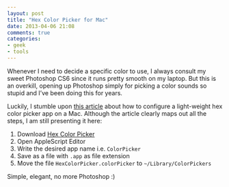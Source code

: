 ```yaml
---
layout: post
title: "Hex Color Picker for Mac"
date: 2013-04-06 21:08
comments: true
categories:
- geek
- tools
---
```

Whenever I need to decide a specific color to use, I always consult my sweet Photoshop CS6 since it runs pretty smooth on my laptop. But this is an overkill, opening up Photoshop simply for picking a color sounds so stupid and I’ve been doing this for years.

Luckily, I stumble upon [this article](http://yuji.wordpress.com/2010/08/01/mac-adding-hex-color-picker-to-color-picker/) about how to configure a light-weight hex color picker app on a Mac. Although the article clearly maps out all the steps, I am still presenting it here:

1. Download [Hex Color Picker](http://wafflesoftware.net/hexpicker/)
2. Open AppleScript Editor
3. Write the desired app name i.e. `ColorPicker`
4. Save as a file with `.app` as file extension
5. Move the file `HexColorPicker.colorPicker` to `~/Library/ColorPickers`

Simple, elegant, no more Photoshop :)

